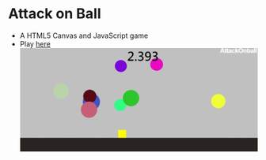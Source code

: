 # Attack on Ball
* A HTML5 Canvas and JavaScript game
* Play [here](https://luben3485.github.io/attackonball/)
![image](https://github.com/luben3485/attackonball/blob/gh-pages/pic01.png)
